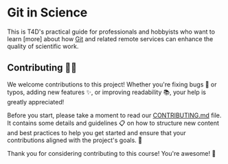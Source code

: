 # Git in Science

This is T4D's practical guide for professionals and hobbyists who want to
learn [more] about how [Git](https://git-scm.com/) and related remote services
can enhance the quality of scientific work.

<!-- include-before -->

## Contributing 🤝🎉

We welcome contributions to this project!
Whether you're fixing bugs 🐛 or typos, adding new features ✨, or improving readability 📚, your help is greatly appreciated!

Before you start, please take a moment to read our [CONTRIBUTING.md](CONTRIBUTING.md) file.
It contains some details and guidelines 📋 on how to structure new content and best practices to help you get started and ensure that your contributions aligned with the project's goals. 🚀

Thank you for considering contributing to this course! You're awesome! 🌟
